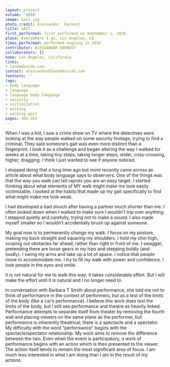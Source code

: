```yaml
---
layout: project
volume: '2016'
image: Gait.jpg
photo_credit: Alessandor  Earnest
title: GAIT
first_performed: first performed on September 1, 2016
place: Everywhere I go, Los Angeles, CA
times_performed: performed ongoing in 2016
contributor: ALESSANDOR EARNEST
collaborators: []
home: Los Angeles, California
links:
- lenomduvide.com
contact: alessandor@lenomduvide.com
footnote: ''
tags:
- body language
- language
- language body language
- security
- victimization
- walking
- walking gait
pages: 362-363
---
```


When I was a kid, I saw a crime show on TV where the detectives were looking at the way people walked on some security footage, trying to find a criminal. They said someone’s gait was even more distinct than a fingerprint. I took it as a challenge and began altering the way I walked for weeks at a time, taking tiny steps, taking longer steps, wider, criss-crossing, higher, dragging. I think I just wanted to see if anyone noticed.

I stopped doing that a long time ago but more recently came across an article about what body language says to observers. One of the things was that the way you walk can tell rapists you are an easy target. I started thinking about what elements of MY walk might make me look easily victimizable. I looked at the habits that made up my gait specifically to find what might make me look weak.

I had developed a bad slouch after having a partner much shorter than me. I often looked down when I walked to make sure I wouldn’t trip over anything. I stepped quietly and carefully, trying not to make a sound. I also made myself smaller so I wouldn’t accidentally brush up against someone.

My goal now is to permanently change my walk. I focus on my posture, making my back straight and squaring my shoulders. I hold my chin high, scoping out obstacles far ahead, rather than right in front of me. I swagger, pretending there are loose gears in my hips and stepping boldly (and loudly). I swing my arms and take up a lot of space. I notice that people move to accommodate me. I try to fill my walk with power and confidence. I look people in the eyes and smile.

It is not natural for me to walk this way; it takes considerable effort. But I will make the effort until it is natural and I no longer need to.

In conversation with Barbara T Smith about performance, she told me not to think of performance in the context of performers, but as a test of the limits of the body (like a car’s performance). I believe this work does test the limits of the body, but I still see performance and theatre as heavily linked. Performance attempts to separate itself from theater by removing the fourth wall and placing viewers on the same plane as the performer, but performance is inherently theatrical; there is a spectacle and a spectator. My difficulty with the word “performance” begins with the spectacle/spectator relationship. My work aims to remove the difference between the two. Even when the event is participatory, a work of performance begins with an action which is then presented to the viewer. The action itself tends to remain the most significant area of focus. I am much less interested in what I am doing than I am in the result of my actions.

